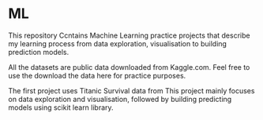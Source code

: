 # ML
This repository Ccntains Machine Learning practice projects that describe my learning process from data exploration, visualisation to building prediction models.

All the datasets are public data downloaded from Kaggle.com. Feel free to use the download the data here for practice purposes.

The first project uses Titanic Survival data from 
This project mainly focuses on data exploration and visualisation, followed by building predicting models using scikit learn library.
